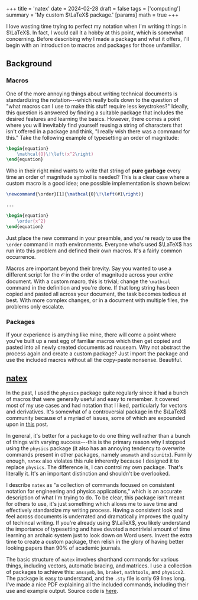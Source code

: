 +++
title = 'natex'
date = 2024-02-28
draft = false
tags = ['computing']
summary = 'My custom $\LaTeX$ package.'
[params]
    math = true
+++

I love wasting time trying to perfect my notation when I'm writing things in $\LaTeX$. In fact, I would call it a hobby at this point, which is somewhat concerning. Before describing why I made a package and what it offers, I'll begin with an introduction to macros and packages for those unfamiliar.

## Background

### Macros

One of the more annoying things about writing technical documents is standardizing the notation---which really boils down to the question of "what macros can I use to make this stuff require less keystrokes?" Ideally, this question is answered by finding a suitable package that includes the desired features and learning the basics. However, there comes a point where you will inevitably find yourself reusing a string of characters that isn't offered in a package and think, "I really wish there was a command for this." Take the following example of typesetting an order of magnitude:

```latex
\begin{equation}
    \mathcal{O}\!\left(x^2\right)
\end{equation}
```

Who in their right mind wants to write that string of **pure garbage** every time an order of magnitude symbol is needed? This is a clear case where a custom macro is a good idea; one possible implementation is shown below:

```latex
\newcommand{\order}[1]{\mathcal{O}\!\left(#1\right)}

...

\begin{equation}
    \order{x^2}
\end{equation}
```

Just place the new command in your preamble, and you're ready to use the `\order` command in math environments. Everyone who's used $\LaTeX$ has run into this problem and defined their own macros. It's a fairly common occurrence.

Macros are important beyond their brevity. Say you wanted to use a different script for the $\mathcal{O}$ in the order of magnitude across your *entire* document. With a custom macro, this is trivial; change the `\mathcal` command in the definition and you're done. If that long string has been copied and pasted all across your document, the task becomes tedious at best. With more complex changes, or in a document with multiple files, the problems only escalate.

### Packages

If your experience is anything like mine, there will come a point where you've built up a nest egg of familiar macros which then get copied and pasted into all newly created documents ad nauseam. Why not abstract the process again and create a custom package? Just import the package and use the included macros without all the copy-paste nonsense. Beautiful.

## [natex](https://github.com/nategphillips/natex)

In the past, I used the `physics` package quite regularly since it had a bunch of macros that were generally useful and easy to remember. It covered most of my use cases and had notation that I liked, particularly for vectors and derivatives. It's somewhat of a controversial package in the $\LaTeX$ community because of a myriad of issues, some of which are expounded upon in [this](https://tex.stackexchange.com/questions/471532/alternatives-to-the-physics-package) post.

In general, it's better for a package to do one thing well rather than a bunch of things with varying success---this is the primary reason why I stopped using the `physics` package (it also has an annoying tendency to overwrite commands present in other packages, namely `amsmath` and `siunitx`). Funnily enough, `natex` also violates this rule inherently because I designed it to replace `physics`. The difference is, I can control my own package. That's literally it. It's an important distinction and shouldn't be overlooked.

I describe `natex` as "a collection of commands focused on consistent notation for engineering and physics applications," which is an accurate description of what I'm trying to do. To be clear, this package isn't meant for others to use, it's just something which allows me to save time and effectively standardize my writing process. Having a consistent look and feel across documents is underrated and dramatically improves the quality of techincal writing. If you're already using $\LaTeX$, you likely understand the importance of typesetting and have devoted a nontrivial amount of time learning an archaic system just to look down on Word users. Invest the extra time to create a custom package, then relish in the glory of having better looking papers than 90% of academic journals.

The basic structure of `natex` involves shorthand commands for various things, including vectors, automatic bracing, and matrices. I use a collection of packages to achieve this: `amssymb`, `bm`, `braket`, `mathtools`, and `physics2`. The package is easy to understand, and the `.sty` file is only 69 lines long. I've made a nice PDF explaining all the included commands, including their use and example output. Source code is [here](https://github.com/nategphillips/natex).

